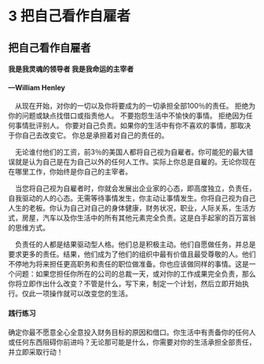 # 3 把自己看作自雇者

## 把自己看作自雇者

#### 我是我灵魂的领导者 我是我命运的主宰者

#### —William Henley

​　从现在开始，对你的一切以及你将要成为的一切承担全部100％的责任。 拒绝为你的问题或缺点找借口或指责他人。 不要抱怨生活中不愉快的事情。 拒绝因为任何事情批评别人。 你要对自己负责。如果你的生活中有你不喜欢的事情，那取决于你自己去改变它。 你总是承担着对自己的责任的。

​　无论谁付他们的工资，前3％的美国人都将自己视为自雇者。你可能犯的最大错误就是认为自己是在为自己以外的任何人工作。实际上你总是自雇的。无论你现在在哪里工作，你始终是你自己的主宰者。

​　当您将自己视为自雇者时，你就会发展出企业家的心态，即高度独立，负责任，自我驱动的人的心态。无需等待事情发生，你主动让事情发生。你将自己视为自己人生的老板。你认为自己对自己的身体健康，财务状况，职业，人际关系，生活方式，房屋，汽车以及你生活中的所有其他元素完全负责。这是白手起家的百万富翁的思维方式。

​　负责任的人都是结果驱动型人格。他们总是积极主动。他们自愿做任务，并总是要求更多的责任。结果，他们成为了他们的组织中最有价值且最受尊敬的人。他们不停地为将来担任更高职务和责任的职位做准备。你也应该做同样的事情。 ​ 这是一个问题：如果您担任你所在的公司的总裁一天，或对你的工作成果完全负责，那么你将立即作出什么改变？ ​ 不管是什么，写下来，制定一个计划，然后立即开始执行。仅此一项操作就可以改变您的生活。

#### 践行练习

确定你最不愿意全心全意投入财务目标的原因和借口。你生活中有责备你的任何人或任何东西阻碍你前进吗？无论那可能是什么，你需要对你的生活承担全部责任，并立即采取行动！

